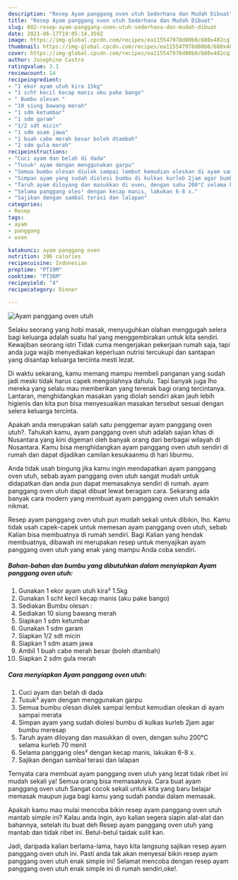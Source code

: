 ```yaml
---
description: "Resep Ayam panggang oven utuh Sederhana dan Mudah Dibuat"
title: "Resep Ayam panggang oven utuh Sederhana dan Mudah Dibuat"
slug: 802-resep-ayam-panggang-oven-utuh-sederhana-dan-mudah-dibuat
date: 2021-06-17T19:05:14.359Z
image: https://img-global.cpcdn.com/recipes/ea115547978d80b0/680x482cq70/ayam-panggang-oven-utuh-foto-resep-utama.jpg
thumbnail: https://img-global.cpcdn.com/recipes/ea115547978d80b0/680x482cq70/ayam-panggang-oven-utuh-foto-resep-utama.jpg
cover: https://img-global.cpcdn.com/recipes/ea115547978d80b0/680x482cq70/ayam-panggang-oven-utuh-foto-resep-utama.jpg
author: Josephine Castro
ratingvalue: 3.1
reviewcount: 14
recipeingredient:
- "1 ekor ayam utuh kira 15kg"
- "1 scht kecil kecap manis aku pake bango"
- " Bumbu olesan "
- "10 siung bawang merah"
- "1 sdm ketumbar"
- "1 sdm garam"
- "1/2 sdt micin"
- "1 sdm asam jawa"
- "1 buah cabe merah besar boleh dtambah"
- "2 sdm gula merah"
recipeinstructions:
- "Cuci ayam dan belah di dada"
- "Tusuk² ayam dengan menggunakan garpu"
- "Semua bumbu olesan diulek sampai lembut kemudian oleskan di ayam sampai merata"
- "Simpan ayam yang sudah diolesi bumbu di kulkas kurleb 2jam agar bumbu meresap"
- "Taruh ayam diloyang dan masukkan di oven, dengan suhu 200°C selama kurleb 70 menit"
- "Selama panggang oles² dengan kecap manis, lakukan 6-8 x."
- "Sajikan dengan sambal terasi dan lalapan"
categories:
- Resep
tags:
- ayam
- panggang
- oven

katakunci: ayam panggang oven 
nutrition: 196 calories
recipecuisine: Indonesian
preptime: "PT19M"
cooktime: "PT36M"
recipeyield: "4"
recipecategory: Dinner

---
```



![Ayam panggang oven utuh](https://img-global.cpcdn.com/recipes/ea115547978d80b0/680x482cq70/ayam-panggang-oven-utuh-foto-resep-utama.jpg)

Selaku seorang yang hobi masak, menyuguhkan olahan menggugah selera bagi keluarga adalah suatu hal yang menggembirakan untuk kita sendiri. Kewajiban seorang istri Tidak cuma mengerjakan pekerjaan rumah saja, tapi anda juga wajib menyediakan keperluan nutrisi tercukupi dan santapan yang disantap keluarga tercinta mesti lezat.

Di waktu  sekarang, kamu memang mampu membeli panganan yang sudah jadi meski tidak harus capek mengolahnya dahulu. Tapi banyak juga lho mereka yang selalu mau memberikan yang terenak bagi orang tercintanya. Lantaran, menghidangkan masakan yang diolah sendiri akan jauh lebih higienis dan kita pun bisa menyesuaikan masakan tersebut sesuai dengan selera keluarga tercinta. 



Apakah anda merupakan salah satu penggemar ayam panggang oven utuh?. Tahukah kamu, ayam panggang oven utuh adalah sajian khas di Nusantara yang kini digemari oleh banyak orang dari berbagai wilayah di Nusantara. Kamu bisa menghidangkan ayam panggang oven utuh sendiri di rumah dan dapat dijadikan camilan kesukaanmu di hari liburmu.

Anda tidak usah bingung jika kamu ingin mendapatkan ayam panggang oven utuh, sebab ayam panggang oven utuh sangat mudah untuk didapatkan dan anda pun dapat memasaknya sendiri di rumah. ayam panggang oven utuh dapat dibuat lewat beragam cara. Sekarang ada banyak cara modern yang membuat ayam panggang oven utuh semakin nikmat.

Resep ayam panggang oven utuh pun mudah sekali untuk dibikin, lho. Kamu tidak usah capek-capek untuk memesan ayam panggang oven utuh, sebab Kalian bisa membuatnya di rumah sendiri. Bagi Kalian yang hendak membuatnya, dibawah ini merupakan resep untuk menyajikan ayam panggang oven utuh yang enak yang mampu Anda coba sendiri.

<!--inarticleads1-->

##### Bahan-bahan dan bumbu yang dibutuhkan dalam menyiapkan Ayam panggang oven utuh:

1. Gunakan 1 ekor ayam utuh kira² 1.5kg
1. Gunakan 1 scht kecil kecap manis (aku pake bango)
1. Sediakan  Bumbu olesan :
1. Sediakan 10 siung bawang merah
1. Siapkan 1 sdm ketumbar
1. Gunakan 1 sdm garam
1. Siapkan 1/2 sdt micin
1. Siapkan 1 sdm asam jawa
1. Ambil 1 buah cabe merah besar (boleh dtambah)
1. Siapkan 2 sdm gula merah




<!--inarticleads2-->

##### Cara menyiapkan Ayam panggang oven utuh:

1. Cuci ayam dan belah di dada
1. Tusuk² ayam dengan menggunakan garpu
1. Semua bumbu olesan diulek sampai lembut kemudian oleskan di ayam sampai merata
1. Simpan ayam yang sudah diolesi bumbu di kulkas kurleb 2jam agar bumbu meresap
1. Taruh ayam diloyang dan masukkan di oven, dengan suhu 200°C selama kurleb 70 menit
1. Selama panggang oles² dengan kecap manis, lakukan 6-8 x.
1. Sajikan dengan sambal terasi dan lalapan




Ternyata cara membuat ayam panggang oven utuh yang lezat tidak ribet ini mudah sekali ya! Semua orang bisa memasaknya. Cara buat ayam panggang oven utuh Sangat cocok sekali untuk kita yang baru belajar memasak maupun juga bagi kamu yang sudah pandai dalam memasak.

Apakah kamu mau mulai mencoba bikin resep ayam panggang oven utuh mantab simple ini? Kalau anda ingin, ayo kalian segera siapin alat-alat dan bahannya, setelah itu buat deh Resep ayam panggang oven utuh yang mantab dan tidak ribet ini. Betul-betul taidak sulit kan. 

Jadi, daripada kalian berlama-lama, hayo kita langsung sajikan resep ayam panggang oven utuh ini. Pasti anda tak akan menyesal bikin resep ayam panggang oven utuh enak simple ini! Selamat mencoba dengan resep ayam panggang oven utuh enak simple ini di rumah sendiri,oke!.

